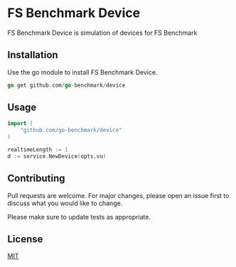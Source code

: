 
# FS Benchmark Device

FS Benchmark Device is simulation of devices for FS Benchmark

## Installation

Use the go module to install FS Benchmark Device.

```go
go get github.com/go-benchmark/device
```

## Usage

```go
import (
    "github.com/go-benchmark/device"
)

realtimeLength := 1
d := service.NewDevice(opts,vu)

```

## Contributing
Pull requests are welcome. For major changes, please open an issue first to discuss what you would like to change.

Please make sure to update tests as appropriate.

## License
[MIT](https://choosealicense.com/licenses/mit/)